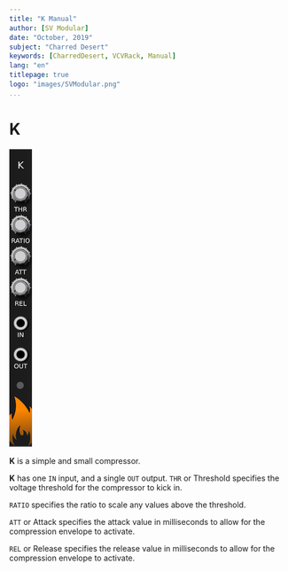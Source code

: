 ```yaml
---
title: "K Manual"
author: [SV Modular]
date: "October, 2019"
subject: "Charred Desert"
keywords: [CharredDesert, VCVRack, Manual]
lang: "en"
titlepage: true
logo: "images/SVModular.png"
...
```


# K

![K Image](images/K.png "K")


**K** is a simple and small compressor.

**K** has one `IN` input, and a single `OUT` output.  `THR` or Threshold specifies
the voltage threshold for the compressor to kick in.

`RATIO` specifies the ratio to scale any values above the threshold.

`ATT` or Attack specifies the attack value in milliseconds to allow for the
compression envelope to activate.

`REL` or Release specifies the release value in milliseconds to allow for the
compression envelope to activate.
